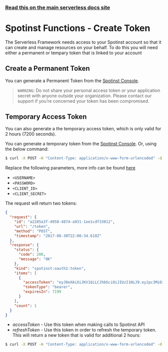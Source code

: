 <!--
title: Serverless Framework - Spotinst Functions Guide - Create Token
menuText: Create Token
menuOrder: 2
description: How to set up the Serverless Framework with your Spotinst Token
layout: Doc
-->

<!-- DOCS-SITE-LINK:START automatically generated -->
### [Read this on the main serverless docs site](https://www.serverless.com/framework/docs/providers/spotinst/guide/credentials)
<!-- DOCS-SITE-LINK:END -->

# Spotinst Functions - Create Token

The Serverless Framework needs access to your Spotinst account so that it can create and manage resources on your behalf. To do this you will need either a permanent or tempary token that is linked to your account

## Create a Permanent Token

You can generate a Permanent Token from the [Spotinst Console](https://console.spotinst.com/#/settings/tokens/permanent).

> `WARNING`: Do not share your personal access token or your application secret with anyone outside your organization. Please contact our support if you’re concerned your token has been compromised.

## Temporary Access Token
You can also generate a the temporary access token, which is only valid for 2 hours (7200 seconds).

You can generate a temporary token from the [Spotinst Console](https://console.spotinst.com/#/settings/tokens/temporary). Or, using the below command:

```bash
$ curl -X POST -H "Content-Type: application/x-www-form-urlencoded" -d 'username=<USERNAME>&password=<PASSWORD>&grant_type=password&client_id=<CLIENT_ID>&client_secret=<CLIENT_SECRET>' https://oauth.spotinst.io/token
```

Replace the following parameters, more info can be found [here](https://console.spotinst.com/#/settings/tokens/temporary)
 - `<USERNAME>`
 - `<PASSWORD>`
 - `<CLIENT_ID>`
 - `<CLIENT_SECRET>`

The request will return two tokens:
```json
{
  "request": {
    "id": "a2285a3f-4950-4874-a931-1ee1cdf33012",
    "url": "/token",
    "method": "POST",
    "timestamp": "2017-08-30T22:00:34.610Z"
  },
  "response": {
    "status": {
      "code": 200,
      "message": "OK"
    },
    "kind": "spotinst:oauth2:token",
    "items": [
      {
        "accessToken": "eyJ0eXAiOiJKV1QiLCJhbGciOiJIUzI1NiJ9.eyJpc3MiOiJzcG90aW5zdCIsInVpZCI6LTgsIm9pZCI6NjA2MDc5ODYxOTExLCJyb2xlIjoyLCJleHAiOjE1MDQxMzc2MzQsImlhdCI6MTUwNDEzMDQzNH0.xyax",
        "tokenType": "bearer",
        "expiresIn": 7199
      }
    ],
    "count": 1
  }
}
```

* *accessToken* - Use this token when making calls to Spotinst API
* *refreshToken* - Use this token in order to refresh the temporary token. This will return a new token that is valid for additional 2 hours:


```bash
$ curl -X POST -H "Content-Type: application/x-www-form-urlencoded" -d 'refresh_token=<REFRESH_TOKEN>&grant_type=refresh_token&client_id=<CLIENT_ID>&client_secret=<CLIENT_SECRET>' https://api.spotinst.io/token
```


